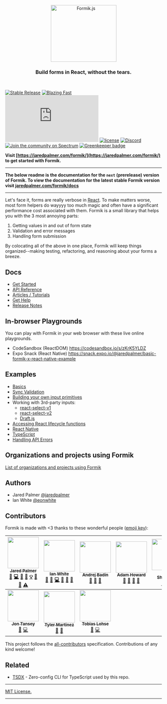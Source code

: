 <p align="center">
  <img src="https://user-images.githubusercontent.com/4060187/61057426-4e5a4600-a3c3-11e9-9114-630743e05814.png" width="211" height="182" alt="Formik.js" />
</p>

<h3 align="center">
  Build forms in React, without the tears.
</h3>

<br>

[![Stable Release](https://img.shields.io/npm/v/formik.svg)](https://npm.im/formik)
[![Blazing Fast](https://badgen.now.sh/badge/speed/blazing%20%F0%9F%94%A5/green)](https://npm.im/formik)
[![gzip size](http://img.badgesize.io/https://unpkg.com/formik@latest/dist/formik.umd.production.js?compression=gzip)](https://unpkg.com/formik@latest/dist/formik.umd.production.js)
[![license](https://badgen.now.sh/badge/license/MIT)](./LICENSE)
[![Discord](https://img.shields.io/discord/102860784329052160.svg?style=flat-square)](https://discord.gg/cU6MCve)
[![Join the community on Spectrum](https://withspectrum.github.io/badge/badge.svg)](https://spectrum.chat/palmer) [![Greenkeeper badge](https://badges.greenkeeper.io/jaredpalmer/formik.svg)](https://greenkeeper.io/)

**Visit [https://jaredpalmer.com/formik/](https://jaredpalmer.com/formik/) to get started with Formik.**

---

**The below readme is the documentation for the `next` (prerelease) version of Formik. To view the documentation for the latest stable Formik version visit [jaredpalmer.com/formik/docs](https://jaredpalmer.com/formik/docs/overview)**

---

Let's face it, forms are really verbose in
[React](https://github.com/facebook/react). To make matters worse, most form
helpers do wayyyy too much magic and often have a significant performance cost
associated with them. Formik is a small library that helps you with the 3 most
annoying parts:

1.  Getting values in and out of form state
2.  Validation and error messages
3.  Handling form submission

By colocating all of the above in one place, Formik will keep things
organized--making testing, refactoring, and reasoning about your forms a breeze.

<div id="handleblur-e-any--void"></div>
<div id="handlechange-e-any--void"></div>

## Docs

- [Get Started](https://jaredpalmer.com/formik/docs/overview)
- [API Reference](https://jaredpalmer.com/formik/docs/api/formik)
- [Articles / Tutorials](https://jaredpalmer.com/formik/docs/resources)
- [Get Help](https://jaredpalmer.com/formik/help)
- [Release Notes](https://github.com/jaredpalmer/formik/releases)

## In-browser Playgrounds

You can play with Formik in your web browser with these live online playgrounds.

- CodeSandbox (ReactDOM) https://codesandbox.io/s/zKrK5YLDZ
- Expo Snack (React Native) https://snack.expo.io/@jaredpalmer/basic-formik-x-react-native-example

## Examples

- [Basics](https://codesandbox.io/s/zKrK5YLDZ)
- [Sync Validation](https://codesandbox.io/s/q8yRqQMp)
- [Building your own input primitives](https://codesandbox.io/s/qJR4ykJk)
- Working with 3rd-party inputs:
  - [react-select-v1](https://codesandbox.io/s/jRzE53pqR)
  - [react-select-v2](https://codesandbox.io/s/73jj9zom96)
  - [Draft.js](https://codesandbox.io/s/QW1rqjBLl)
- [Accessing React lifecycle functions](https://codesandbox.io/s/pgD4DLypy)
- [React Native](https://snack.expo.io/@ferrannp/react-native-x-formik)
- [TypeScript](https://codesandbox.io/s/8y578o8152)
- [Handling API Errors](https://codesandbox.io/s/nw193yq32l)

## Organizations and projects using Formik

[List of organizations and projects using Formik](https://github.com/jaredpalmer/formik/issues/87)

## Authors

- Jared Palmer [@jaredpalmer](https://twitter.com/jaredpalmer)
- Ian White [@eonwhite](https://twitter.com/eonwhite)

## Contributors

Formik is made with <3 thanks to these wonderful people
([emoji key](https://github.com/kentcdodds/all-contributors#emoji-key)):

<!-- ALL-CONTRIBUTORS-LIST:START - Do not remove or modify this section -->
<!-- prettier-ignore -->
| [<img src="https://avatars2.githubusercontent.com/u/4060187?v=4" width="100px;"/><br /><sub><b>Jared Palmer</b></sub>](http://jaredpalmer.com)<br />[💬](#question-jaredpalmer "Answering Questions") [💻](https://github.com/jaredpalmer/formik/commits?author=jaredpalmer "Code") [🎨](#design-jaredpalmer "Design") [📖](https://github.com/jaredpalmer/formik/commits?author=jaredpalmer "Documentation") [💡](#example-jaredpalmer "Examples") [🤔](#ideas-jaredpalmer "Ideas, Planning, & Feedback") [👀](#review-jaredpalmer "Reviewed Pull Requests") [⚠️](https://github.com/jaredpalmer/formik/commits?author=jaredpalmer "Tests") | [<img src="https://avatars0.githubusercontent.com/u/109324?v=4" width="100px;"/><br /><sub><b>Ian White</b></sub>](https://www.stardog.io)<br />[💬](#question-eonwhite "Answering Questions") [🐛](https://github.com/jaredpalmer/formik/issues?q=author%3Aeonwhite "Bug reports") [💻](https://github.com/jaredpalmer/formik/commits?author=eonwhite "Code") [📖](https://github.com/jaredpalmer/formik/commits?author=eonwhite "Documentation") [🤔](#ideas-eonwhite "Ideas, Planning, & Feedback") [👀](#review-eonwhite "Reviewed Pull Requests") | [<img src="https://avatars0.githubusercontent.com/u/829963?v=4" width="100px;"/><br /><sub><b>Andrej Badin</b></sub>](http://andrejbadin.com)<br />[💬](#question-Andreyco "Answering Questions") [🐛](https://github.com/jaredpalmer/formik/issues?q=author%3AAndreyco "Bug reports") [📖](https://github.com/jaredpalmer/formik/commits?author=Andreyco "Documentation") | [<img src="https://avatars2.githubusercontent.com/u/91115?v=4" width="100px;"/><br /><sub><b>Adam Howard</b></sub>](http://adz.co.de)<br />[💬](#question-skattyadz "Answering Questions") [🐛](https://github.com/jaredpalmer/formik/issues?q=author%3Askattyadz "Bug reports") [🤔](#ideas-skattyadz "Ideas, Planning, & Feedback") [👀](#review-skattyadz "Reviewed Pull Requests") | [<img src="https://avatars1.githubusercontent.com/u/6711845?v=4" width="100px;"/><br /><sub><b>Vlad Shcherbin</b></sub>](https://github.com/VladShcherbin)<br />[💬](#question-VladShcherbin "Answering Questions") [🐛](https://github.com/jaredpalmer/formik/issues?q=author%3AVladShcherbin "Bug reports") [🤔](#ideas-VladShcherbin "Ideas, Planning, & Feedback") | [<img src="https://avatars3.githubusercontent.com/u/383212?v=4" width="100px;"/><br /><sub><b>Brikou CARRE</b></sub>](https://github.com/brikou)<br />[🐛](https://github.com/jaredpalmer/formik/issues?q=author%3Abrikou "Bug reports") [📖](https://github.com/jaredpalmer/formik/commits?author=brikou "Documentation") | [<img src="https://avatars0.githubusercontent.com/u/5314713?v=4" width="100px;"/><br /><sub><b>Sam Kvale</b></sub>](http://skvale.github.io)<br />[🐛](https://github.com/jaredpalmer/formik/issues?q=author%3Askvale "Bug reports") [💻](https://github.com/jaredpalmer/formik/commits?author=skvale "Code") [⚠️](https://github.com/jaredpalmer/formik/commits?author=skvale "Tests") |
| :---: | :---: | :---: | :---: | :---: | :---: | :---: |
| [<img src="https://avatars0.githubusercontent.com/u/13765558?v=4" width="100px;"/><br /><sub><b>Jon Tansey</b></sub>](http://jon.tansey.info)<br />[🐛](https://github.com/jaredpalmer/formik/issues?q=author%3Ajontansey "Bug reports") [💻](https://github.com/jaredpalmer/formik/commits?author=jontansey "Code") | [<img src="https://avatars0.githubusercontent.com/u/6819171?v=4" width="100px;"/><br /><sub><b>Tyler Martinez</b></sub>](http://slightlytyler.com)<br />[🐛](https://github.com/jaredpalmer/formik/issues?q=author%3Aslightlytyler "Bug reports") [📖](https://github.com/jaredpalmer/formik/commits?author=slightlytyler "Documentation") | [<img src="https://avatars0.githubusercontent.com/u/1285032?v=4" width="100px;"/><br /><sub><b>Tobias Lohse</b></sub>](http://MrLoh.se)<br />[🐛](https://github.com/jaredpalmer/formik/issues?q=author%3AMrLoh "Bug reports") [💻](https://github.com/jaredpalmer/formik/commits?author=MrLoh "Code") |

<!-- ALL-CONTRIBUTORS-LIST:END -->

This project follows the
[all-contributors](https://github.com/kentcdodds/all-contributors)
specification. Contributions of any kind welcome!

## Related

- [TSDX](https://github.com/palmerhq/tsdx) - Zero-config CLI for TypeScript used by this repo.

---

[MIT License.](https://github.com/jaredpalmer/formik/blob/master/LICENSE)

---
